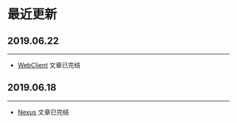 # **最近更新**

## **2019.06.22**
---

- [WebClient](/zh/spring-boot-webclient/) 文章已完结

## **2019.06.18**
---

- [Nexus](/zh/nexus/) 文章已完结